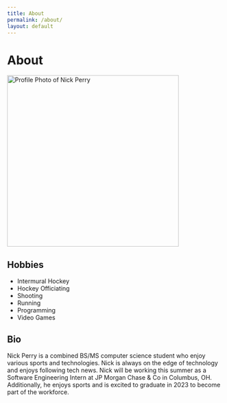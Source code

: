 ```yaml
---
title: About
permalink: /about/
layout: default
---
```

# About

<img src="/assets/img/6935777.png" alt="Profile Photo of Nick Perry" height="400"/>

## Hobbies
- Intermural Hockey
- Hockey Officiating
- Shooting
- Running
- Programming
- Video Games

## Bio

Nick Perry is a combined BS/MS computer science student who enjoy various sports and technologies.  Nick is always on the edge of technology and enjoys following tech news.  Nick will be working this summer as a Software Engineering Intern at JP Morgan Chase & Co in Columbus, OH.  Additionally, he enjoys sports and is excited to graduate in 2023 to become part of the workforce.